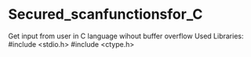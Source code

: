 # Secured_scanfunctionsfor_C
Get input from user in C language wihout buffer overflow
Used Libraries:
#include <stdio.h>
#include <ctype.h>
